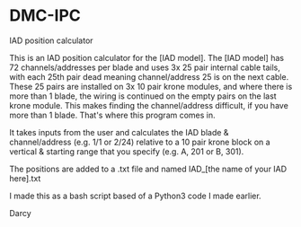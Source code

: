 # DMC-IPC
IAD position calculator

This is an IAD position calculator for the [IAD model].
The [IAD model] has 72 channels/addresses per blade and uses 3x 25 pair internal cable tails,
with each 25th pair dead meaning channel/address 25 is on the next cable. These 25 pairs are
installed on 3x 10 pair krone modules, and where there is more than 1 blade, the wiring is continued
on the empty pairs on the last krone module. This makes finding the channel/address difficult,
if you have more than 1 blade. That's where this program comes in.


It takes inputs from the user and calculates the IAD blade & channel/address (e.g. 1/1 or 2/24)
relative to a 10 pair krone block on a vertical & starting range that you specify (e.g. A, 201 or B, 301).

The positions are added to a .txt file and named IAD_[the name of your IAD here].txt

I made this as a bash script based of a Python3 code I made earlier.

Darcy
